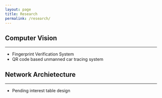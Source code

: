 ```yaml
---
layout: page
title: Research
permalink: /research/
---
```


Computer Vision
-----
--------------------------------------------------------------------

- Fingerprint Verification System
- QR code based unmanned car tracing system

Network Archietecture 
------
--------------------------------------------------------------------
- Pending interest table design 